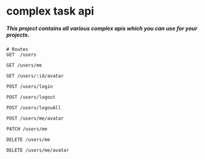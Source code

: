 # complex task api


##### This project contains all various complex apis which you can use for your projects.


```
# Routes
GET  /users

GET /users/me

GET /users/:id/avatar

POST /users/login

POST /users/logout

POST /users/logouAll

POST /users/me/avatar

PATCH /users/me

DELETE /users/me

DELETE /users/me/avatar
```





